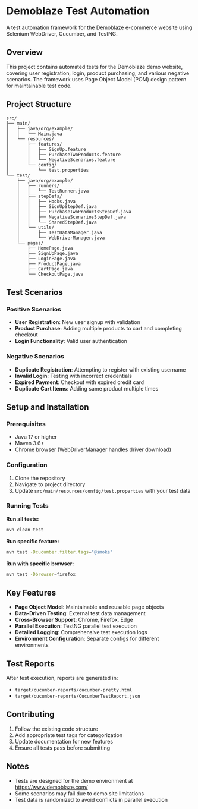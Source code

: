 # Demoblaze Test Automation

A test automation framework for the Demoblaze e-commerce website using Selenium WebDriver, Cucumber, and TestNG.

## Overview

This project contains automated tests for the Demoblaze demo website, covering user registration, login, product purchasing, and various negative scenarios. The framework uses Page Object Model (POM) design pattern for maintainable test code.

## Project Structure

```
src/
├── main/
│   ├── java/org/example/
│   │   └── Main.java
│   └── resources/
│       ├── features/
│       │   ├── SignUp.feature
│       │   ├── PurchaseTwoProducts.feature
│       │   └── NegativeScenarios.feature
│       └── config/
│           └── test.properties
└── test/
    ├── java/org/example/
    │   ├── runners/
    │   │   └── TestRunner.java
    │   ├── stepDefs/
    │   │   ├── Hooks.java
    │   │   ├── SignUpStepDef.java
    │   │   ├── PurchaseTwoProductsStepDef.java
    │   │   ├── NegativeScenariosStepDef.java
    │   │   └── SharedStepDef.java
    │   └── utils/
    │       ├── TestDataManager.java
    │       └── WebDriverManager.java
    └── pages/
        ├── HomePage.java
        ├── SignUpPage.java
        ├── LoginPage.java
        ├── ProductPage.java
        ├── CartPage.java
        └── CheckoutPage.java
```

## Test Scenarios

### Positive Scenarios
- **User Registration**: New user signup with validation
- **Product Purchase**: Adding multiple products to cart and completing checkout
- **Login Functionality**: Valid user authentication

### Negative Scenarios
- **Duplicate Registration**: Attempting to register with existing username
- **Invalid Login**: Testing with incorrect credentials
- **Expired Payment**: Checkout with expired credit card
- **Duplicate Cart Items**: Adding same product multiple times

## Setup and Installation

### Prerequisites
- Java 17 or higher
- Maven 3.6+
- Chrome browser (WebDriverManager handles driver download)

### Configuration
1. Clone the repository
2. Navigate to project directory
3. Update `src/main/resources/config/test.properties` with your test data

### Running Tests

**Run all tests:**
```bash
mvn clean test
```

**Run specific feature:**
```bash
mvn test -Dcucumber.filter.tags="@smoke"
```

**Run with specific browser:**
```bash
mvn test -Dbrowser=firefox
```

## Key Features

- **Page Object Model**: Maintainable and reusable page objects
- **Data-Driven Testing**: External test data management
- **Cross-Browser Support**: Chrome, Firefox, Edge
- **Parallel Execution**: TestNG parallel test execution
- **Detailed Logging**: Comprehensive test execution logs
- **Environment Configuration**: Separate configs for different environments

## Test Reports

After test execution, reports are generated in:
- `target/cucumber-reports/cucumber-pretty.html`
- `target/cucumber-reports/CucumberTestReport.json`

## Contributing

1. Follow the existing code structure
2. Add appropriate test tags for categorization
3. Update documentation for new features
4. Ensure all tests pass before submitting

## Notes

- Tests are designed for the demo environment at https://www.demoblaze.com/
- Some scenarios may fail due to demo site limitations
- Test data is randomized to avoid conflicts in parallel execution 